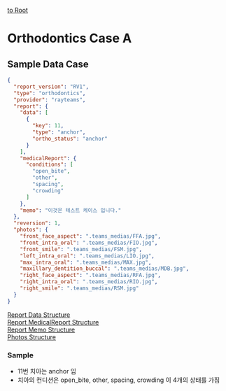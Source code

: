 [to Root](./report.md)

# Orthodontics Case A


## Sample Data Case

```JSON
{
  "report_version": "RV1",
  "type": "orthodontics",
  "provider": "rayteams",
  "report": {
    "data": [
      {
        "key": 11,
        "type": "anchor",
        "ortho_status": "anchor"
      }
    ],
    "medicalReport": {
      "conditions": [
        "open_bite",
        "other",
        "spacing",
        "crowding"
      ]
    },
    "memo": "이것은 테스트 케이스 입니다."
  },
  "reversion": 1,
  "photos": {
    "front_face_aspect": ".teams_medias/FFA.jpg",
    "front_intra_oral": ".teams_medias/FIO.jpg",
    "front_smile": ".teams_medias/FSM.jpg",
    "left_intra_oral": ".teams_medias/LIO.jpg",
    "max_intra_oral": ".teams_medias/MAX.jpg",
    "maxillary_dentition_buccal": ".teams_medias/MDB.jpg",
    "right_face_aspect": ".teams_medias/RFA.jpg",
    "right_intra_oral": ".teams_medias/RIO.jpg",
    "right_smile": ".teams_medias/RSM.jpg"
  }
}
```
[Report Data Structure](./data_set-orthodoctics_tooth.md)   
[Report MedicalReport Structure](./data_set-orthodoctics_medicalRecords.md)   
[Report Memo Structure](./default-report-memo-structure.md)   
[Photos Structure](./rayface-photos-structure.md)   

### Sample
 - 11번 치아는 anchor 임
 - 치아의 컨디션은 open_bite, other, spacing, crowding 이 4개의 상태를 가짐
